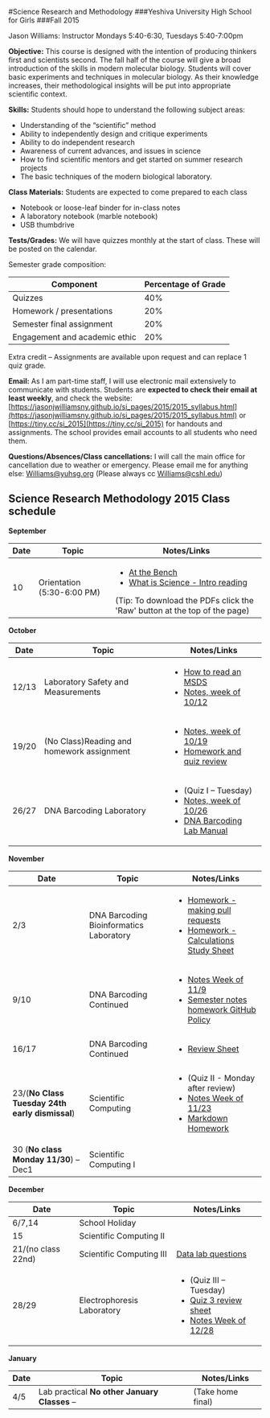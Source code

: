 #Science Research and Methodology###Yeshiva University High School for Girls###Fall 2015Jason Williams: InstructorMondays 5:40-6:30, Tuesdays 5:40-7:00pm**Objective:** This course is designed with the intention of producing thinkers first and scientists second. The fall half of the course will give a broad introduction of the skills in modern molecular biology. Students will cover basic experiments and techniques in molecular biology. As their knowledge increases, their methodological insights will be put into appropriate scientific context.**Skills:** Students should hope to understand the following subject areas:* Understanding of the “scientific” method* Ability to independently design and critique experiments* Ability to do independent research* Awareness of current advances, and issues in science* How to find scientific mentors and get started on summer research projects* The basic techniques of the modern biological laboratory.  **Class Materials:** Students are expected to come prepared to each class* Notebook or loose-leaf binder for in-class notes* A laboratory notebook (marble notebook)
* USB thumbdrive **Tests/Grades:** We will have quizzes monthly at the start of class. These will be posted on the calendar. Semester grade composition: 

|Component|Percentage of Grade|
|---------|-------------------|
|Quizzes|40%|
|Homework / presentations|20%|
|Semester final assignment|20%|
|Engagement and academic ethic	|20%|
Extra credit – Assignments are available upon request and can replace 1 quiz grade. **Email:** As I am part-time staff, I will use electronic mail extensively to communicate with students. Students are **expected to check their email at least weekly**, and check the website: [https://jasonjwilliamsny.github.io/si_pages/2015/2015_syllabus.html](https://jasonjwilliamsny.github.io/si_pages/2015/2015_syllabus.html) or [https://tiny.cc/si_2015](https://tiny.cc/si_2015) for handouts and assignments. The school provides email accounts to all students who need them. **Questions/Absences/Class cancellations:** I will call the main office for cancellation due to weather or emergency. Please email me for anything else: Williams@yuhsg.org (Please always cc Williams@cshl.edu)## Science Research Methodology 2015 Class schedule**September**

|Date|Topic|Notes/Links|
|----|-----|-----------||10| Orientation (5:30-6:00 PM)|<ul><li>[At the Bench](https://github.com/JasonJWilliamsNY/science_institute_2015/blob/master/pdfs/at_the_bench.pdf)</li><li>[What is Science - Intro reading](https://github.com/JasonJWilliamsNY/science_institute_2015/blob/master/pdfs/what_is_science.pdf)</li></ul>(Tip: To download the PDFs click the 'Raw' button at the top of the page)|**October**
|Date|Topic|Notes/Links|
|----|-----|-----------|
|12/13|Laboratory Safety and Measurements|<ul><li>[How to read an MSDS](https://github.com/JasonJWilliamsNY/science_institute_2015/blob/master/pdfs/howtoreadmsds.pdf)</li><li>[Notes, week of 10/12](https://github.com/JasonJWilliamsNY/science_institute_2015/blob/master/notes_2015_week_10_12.md)</li></ul>|
|19/20|(No Class)Reading and homework assignment|<ul><li>[Notes, week of 10/19](https://github.com/JasonJWilliamsNY/science_institute_2015/blob/master/notes_2015_week_10_19.md)<li>[Homework and quiz review](https://github.com/JasonJWilliamsNY/science_institute_2015/blob/master/Homework_and_quizereview_due_10:26.md)|
|26/27|DNA Barcoding Laboratory|<ul><li>(Quiz I – Tuesday)</li> <li>[Notes, week of 10/26](https://github.com/JasonJWilliamsNY/science_institute_2015/blob/master/notes_2015_week_10_26.md)</li><li>[DNA Barcoding Lab Manual](https://github.com/JasonJWilliamsNY/science_institute_2015/tree/master/pdfs/using-dna-barcodes.pdf)</li></ul>|
**November**

|Date|Topic|Notes/Links|
|----|-----|-----------|
|2/3|DNA Barcoding Bioinformatics Laboratory|<ul><li>[Homework - making pull requests](http://screencast-o-matic.com/watch/coXnrZh6aK)</li><li>[Homework - Calculations Study Sheet](https://github.com/JasonJWilliamsNY/science_institute_2015/blob/master/calculationstudysheet_2015.md)</li></ul>|
|9/10|DNA Barcoding Continued|<ul><li>[Notes Week of 11/9](https://github.com/JasonJWilliamsNY/science_institute_2015/blob/master/notes_2015_week_11_09.md)<li>[Semester notes homework GitHub Policy](https://github.com/JasonJWilliamsNY/science_institute_2015/blob/master/Homework_11_09.md)</ul>|
|16/17|DNA Barcoding Continued|<ul><li>[Review Sheet](https://github.com/JasonJWilliamsNY/science_institute_2015/blob/master/quizII-reviewsheet_week_11_16.md)</li></ul>|23/(**No Class Tuesday 24th early dismissal**)|Scientific Computing|<ul><li>(Quiz II - Monday after review)</li><li>[Notes Week of 11/23](https://github.com/JasonJWilliamsNY/science_institute_2015/blob/master/notes_2015_week_11_23.md)</li><li>[Markdown Homework](https://github.com/JasonJWilliamsNY/science_institute_2015/blob/master/markdown_homework/markdown_homework.md)</li></ul>|
|30 (**No class Monday 11/30**) – Dec1|Scientific Computing I||
**December**

|Date|Topic|Notes/Links|
|----|-----|-----------|
|6/7,14|School Holiday||
|15|Scientific Computing II||
|21/(no class 22nd)|Scientific Computing III|[Data lab questions](https://github.com/JasonJWilliamsNY/science_institute_2015/blob/master/barcoding_datalab_questions.md)|
|28/29|Electrophoresis Laboratory|<ul><li>(Quiz III – Tuesday)<li>[Quiz 3 review sheet](https://github.com/JasonJWilliamsNY/science_institute_2015/blob/master/quiz3_review.md)<li>[Notes Week of 12/28](https://github.com/JasonJWilliamsNY/science_institute_2015/blob/master/notes_2015_week_12_28.md)</ul>|
**January**

|Date|Topic|Notes/Links|
|----|-----|-----------||4/5|Lab practical **No other January Classes** – |(Take home final)|